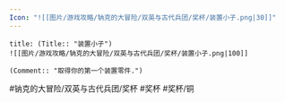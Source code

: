 ```yaml
---
Icon: "![[图片/游戏攻略/钠克的大冒险/双英与古代兵团/奖杯/装置小子.png|30]]"
---
```

```ad-common-bronze-trophy
title: (Title:: "装置小子")
![[图片/游戏攻略/钠克的大冒险/双英与古代兵团/奖杯/装置小子.png|100]]

(Comment:: "取得你的第一个装置零件.")
```

#钠克的大冒险/双英与古代兵团/奖杯 #奖杯 #奖杯/铜
